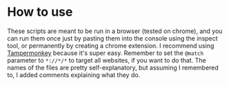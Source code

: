 # How to use
These scripts are meant to be run in a browser (tested on chrome), and you can run them once just by pasting them into the console using the inspect tool, or permanently by creating a chrome extension. I recommend using [Tampermonkey](https://www.tampermonkey.net/) because it's super easy. Remember to set the `@match` parameter to `*://*/*` to target all websites, if you want to do that. The names of the files are pretty self-explanatory, but assuming I remembered to, I added comments explaining what they do.
